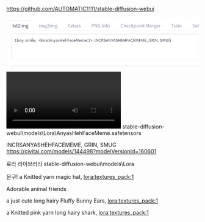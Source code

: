https://github.com/AUTOMATIC1111/stable-diffusion-webui

![alt text](images/markdown-image.png)
<video controls src="images/markdown-20240708-0946-04.5300619.mp4" title="Title"></video>
stable-diffusion-webui\models\Lora\AnyasHehFaceMeme.safetensors

INCRSANYASHEHFACEMEME, GRIN, SMUG
https://civitai.com/models/144498?modelVersionId=160601




로라 라이브러리
stable-diffusion-webui\models\Lora



문구!
a Knitted yarn magic hat,  <lora:textures_pack:1>

Adorable animal friends

a just cute long hairy Fluffy Bunny Ears, <lora:textures_pack:1>


a Knitted pink yarn long hairy shark, <lora:textures_pack:1>
